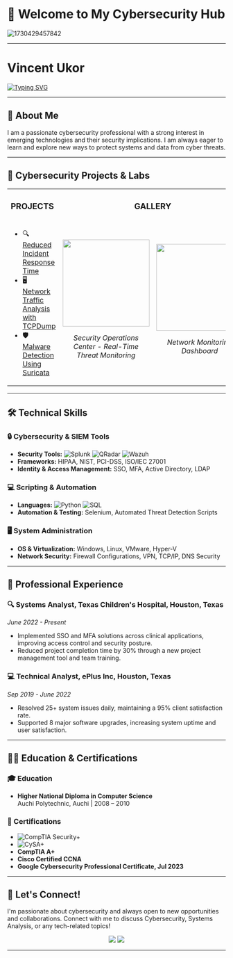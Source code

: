 # 👋 Welcome to My Cybersecurity Hub

![1730429457842](https://github.com/user-attachments/assets/f765bef3-6d2c-4dca-8624-a07cc23abcbd)

---

# Vincent Ukor  
[![Typing SVG](https://readme-typing-svg.demolab.com?font=Fira+Code&size=25&pause=1000&center=true&vCenter=true&width=500&lines=Cybersecurity+Engineer;Systems+Analyst;Strengthening+Cybersecurity+Posture)](https://git.io/typing-svg)

---

## 👤 About Me

I am a passionate cybersecurity professional with a strong interest in emerging technologies and their security implications. I am always eager to learn and explore new ways to protect systems and data from cyber threats.

---

## 🔐 Cybersecurity Projects & Labs

<table>
  <tr>
    <td><h3>PROJECTS</h3></td>
    <td colspan="2" align="center"><h3>GALLERY</h3></td>
  </tr>
  <tr>
    <td>
      <ul>
        <li>🔍 <a href="https://github.com/suculent11">Reduced Incident Response Time</a> </li>
        <li>🖥️ <a href="https://github.com/suculent1">Network Traffic Analysis with TCPDump</a> </li>
        <li>🛡️ <a href="https://github.com/suculent1">Malware Detection Using Suricata</a> </li>
      </ul>
    </td>
    <td align="center">
      <img src="https://github.com/ModarRostom/ModarRostom/blob/main/homelab-server.webp" width="200">
      <p><i>Security Operations Center - Real-Time Threat Monitoring</i></p>
    </td>
    <td align="center">
      <img src="https://github.com/ModarRostom/ModarRostom/blob/main/homelab.webp" width="200">
      <p><i>Network Monitoring Dashboard</i></p>
    </td>
  </tr>
</table>

---

## 🛠️ Technical Skills

### 🔒 Cybersecurity & SIEM Tools
- **Security Tools:** ![Splunk](https://img.shields.io/badge/-Splunk-000000?style=for-the-badge&logo=splunk&logoColor=white) ![QRadar](https://img.shields.io/badge/-QRadar-0033CC?style=for-the-badge) ![Wazuh](https://img.shields.io/badge/-Wazuh-4C8CF5?style=for-the-badge)
- **Frameworks:** HIPAA, NIST, PCI-DSS, ISO/IEC 27001  
- **Identity & Access Management:** SSO, MFA, Active Directory, LDAP

### 💻 Scripting & Automation
- **Languages:** ![Python](https://img.shields.io/badge/-Python-3776AB?style=for-the-badge&logo=python&logoColor=white) ![SQL](https://img.shields.io/badge/-SQL-4479A1?style=for-the-badge&logo=MySQL&logoColor=white)
- **Automation & Testing:** Selenium, Automated Threat Detection Scripts  

### 🖥️ System Administration
- **OS & Virtualization:** Windows, Linux, VMware, Hyper-V  
- **Network Security:** Firewall Configurations, VPN, TCP/IP, DNS Security  

---

## 💼 Professional Experience

### 🔍 Systems Analyst, Texas Children's Hospital, Houston, Texas  
*June 2022 - Present*  
- Implemented SSO and MFA solutions across clinical applications, improving access control and security posture.
- Reduced project completion time by 30% through a new project management tool and team training.

### 💻 Technical Analyst, ePlus Inc, Houston, Texas  
*Sep 2019 - June 2022*  
- Resolved 25+ system issues daily, maintaining a 95% client satisfaction rate.
- Supported 8 major software upgrades, increasing system uptime and user satisfaction.

---

## 🧑‍🎓 Education & Certifications

### 🎓 Education
- **Higher National Diploma in Computer Science**  
  Auchi Polytechnic, Auchi | 2008 – 2010

### 📜 Certifications
- ![CompTIA Security+](https://img.shields.io/badge/-CompTIA%20Security+-F06400?style=for-the-badge&logo=comptia&logoColor=white)
- ![CySA+](https://img.shields.io/badge/-CompTIA%20CySA+-8B2D19?style=for-the-badge&logo=comptia&logoColor=white)
- **CompTIA A+**  
- **Cisco Certified CCNA**  
- **Google Cybersecurity Professional Certificate, Jul 2023**

---

## 👥 Let's Connect!
I'm passionate about cybersecurity and always open to new opportunities and collaborations. Connect with me to discuss Cybersecurity, Systems Analysis, or any tech-related topics!

<p align="center">
  <a href="mailto:ukor.vincent663@gmail.com"><img src="https://img.shields.io/badge/Email-%23D14836.svg?style=for-the-badge&logo=Gmail&logoColor=white"></a>
  <a href="https://www.linkedin.com/in/vincent-ukor-aa15811b7/"><img src="https://img.shields.io/badge/LinkedIn-%230077B5.svg?style=for-the-badge&logo=linkedin&logoColor=white"></a>
</p>

---
